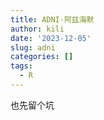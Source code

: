 ```yaml
---
title: ADNI-阿兹海默
author: kili
date: '2023-12-05'
slug: adni
categories: []
tags:
  - R
---
```



也先留个坑
